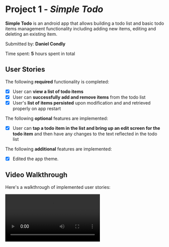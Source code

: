 # Project 1 - *Simple Todo*

**Simple Todo** is an android app that allows building a todo list and basic todo items management functionality including adding new items, editing and deleting an existing item.

Submitted by: **Daniel Condly**

Time spent: **5** hours spent in total

## User Stories

The following **required** functionality is completed:

* [x] User can **view a list of todo items**
* [x] User can **successfully add and remove items** from the todo list
* [x] User's **list of items persisted** upon modification and and retrieved properly on app restart

The following **optional** features are implemented:

* [x] User can **tap a todo item in the list and bring up an edit screen for the todo item** and then have any changes to the text reflected in the todo list

The following **additional** features are implemented:

* [x] Edited the app theme.

## Video Walkthrough

Here's a walkthrough of implemented user stories:

<video src='https://drive.google.com/file/d/1R2iZpo1MjRDBRN4LAqoAoisNqM7DWpLH/view?usp=sharing' title='Video Walkthrough' width='' alt='Video Walkthrough' />

GIF created with [Kap](https://getkap.co).

## Notes

Android Studio version 4.1 was used to build this application.

## License

    Copyright [2020] [Daniel J. Condly]

    Licensed under the Apache License, Version 2.0 (the "License");
    you may not use this file except in compliance with the License.
    You may obtain a copy of the License at

        http://www.apache.org/licenses/LICENSE-2.0

    Unless required by applicable law or agreed to in writing, software
    distributed under the License is distributed on an "AS IS" BASIS,
    WITHOUT WARRANTIES OR CONDITIONS OF ANY KIND, either express or implied.
    See the License for the specific language governing permissions and
    limitations under the License.
